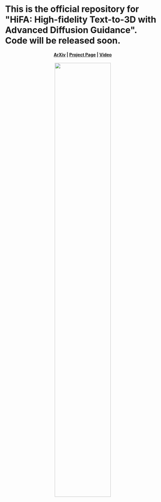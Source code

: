 # This is the official repository for "HiFA: High-fidelity Text-to-3D with Advanced Diffusion Guidance". Code will be released soon.

#### <p align="center">[ArXiv](https://arxiv.org/abs/2305.18766) | [Project Page](https://hifa-team.github.io/HiFA-site/) | [Video](https://youtu.be/E4sD4ng4VH0)</p>

<p align="center">
  <img width="60%" src="https://github.com/HiFA-team/HiFA-site/blob/master/HiFA_files/method_scaled.png"/>
</p>
